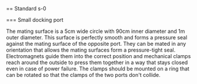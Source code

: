 
== Standard s-0

=== Small docking port

The mating surface is a 5cm wide circle with 90cm inner diameter and 1m outer diameter. This surface is perfectly smooth and forms a pressure seal against the mating surface of the opposite port. They can be mated in any orientation that allows the mating surfaces form a pressure-tight seal. Electromagnets guide them into the correct position and mechanical clamps reach around the outside to press them together in a way that stays closed even in case of power failure. The clamps should be mounted on a ring that can be rotated so that the clamps of the two ports don't collide.

